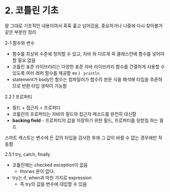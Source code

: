 # 2. 코틀린 기초

말 그대로 기초적인 내용이여서 훅훅 훑고 넘어갔음, 중요하거나 나중에 다시 찾아볼거 같은 부분만 정리



2-1 함수와 변수

- 함수를 최상위 수준에 정의할 수 있고, 자바 와 다르게 꼭 클래스안에 함수를 넣어야 할 필요 없음
- 코틀린 표준 라이브러리는 다양한 표준 자바 라이브러리 함수를 간결하게 사용할 수 있도록 여러 래퍼 함수를 제공함 ex ) ` println`
- statement가 body인 함수는 컴파일러가 함수의 본문 식을 해석해 타입을 추론하므로 반환 타입 생략이 가능함 



2.2.1 프로퍼티

- 필드 + 접근자 = 프로퍼티 
- 코틀린의 프로퍼티는 자바의 필드와 접근자 메소드를 완전히 대신함 
- **backing field** - 프로퍼티의 값을 저장하기 위한 필드, 프로퍼티를 뒷받침 하는 필드



스마트 캐스트는 변수에 든 값의 타입을 검사한 후에 그 값이 바뀔 수 없는 경우에만 작동함



2.5.1 try, catch, finally

- 코틀린에는 checked exception이 없음
  - thorws 문이 없다.
- try는 if, when과 마찬 가지로 expression 
  - 즉 try의 값을 변수에 대입할 수 있음